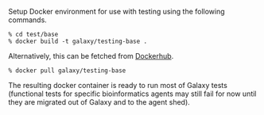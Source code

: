 Setup Docker environment for use with testing using the following
commands.

    % cd test/base
    % docker build -t galaxy/testing-base .

Alternatively, this can be fetched from [Dockerhub](https://hub.docker.com/).

    % docker pull galaxy/testing-base

The resulting docker container is ready to run most of Galaxy tests
(functional tests for specific bioinformatics agents may still fail for
now until they are migrated out of Galaxy and to the agent shed).
